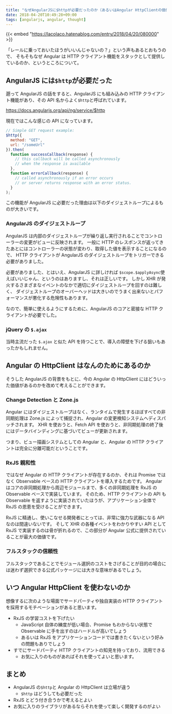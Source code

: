 ```yaml
---
title: "なぜAngularJSに$httpが必要だったのか（あるいはAngular HttpClientの価値について）"
date: 2018-04-20T10:49:28+09:00
tags: [angularjs, angular, thought]
---
```


{{< embed "https://lacolaco.hatenablog.com/entry/2018/04/20/080000" >}}

「レールに乗っておいたほうがいいんじゃないの？」という声もあるとおもうので、
そもそもなぜ Angular は HTTP クライアント機能をスタックとして提供しているのか、というところについて。

## AngularJS には`$http`が必要だった

遡って AngularJS の話をすると、AngularJS にも組み込みの HTTP クライアント機能があり、その API 名からよく`$http`と呼ばれています。

https://docs.angularjs.org/api/ng/service/$http

現在ではこんな感じの API になっています。

```javascript
// Simple GET request example:
$http({
  method: "GET",
  url: "/someUrl"
}).then(
  function successCallback(response) {
    // this callback will be called asynchronously
    // when the response is available
  },
  function errorCallback(response) {
    // called asynchronously if an error occurs
    // or server returns response with an error status.
  }
);
```

この機能が AngularJS に必要だった理由は以下のダイジェストループによるものが大きいです。

### AngularJS のダイジェストループ

AngularJS は内部のダイジェストループが繰り返し実行されることでコントローラーの変更がビューに反映されます。
一般に HTTP のレスポンスが返ってきたあとにはコントローラーの状態が変わり、取得した値を表示することになるので、
HTTP クライアントが AngularJS のダイジェストループをトリガーできる必要がありました。

必要がありました、とはいえ、AngularJS に詳しければ `$scope.$applyAsync`使えばいいじゃん、というのはありますし、それは正しいです。
しかし XHR が発火するさまざまなイベントのなかで適切にダイジェストループを回すのは難しく、
ダイジェストループのオーバーヘッドは大きいのでうまく出来ないとパフォーマンスが悪化する危険性もあります。

なので、簡単に使えるようにするために、AngularJS のコアと密接な HTTP クライアントが必要でした。

### jQuery の `$.ajax`

当時主流だった `$.ajax` と似た API を持つことで、導入の障壁を下げる狙いもあったかもしれません。

## Angular の HttpClient はなんのためにあるのか

そうした AngularJS の背景をもとに、今の Angular の HttpClient にはどういった価値があるのかを改めて考えることができます。

### Change Detection と Zone.js

Angular にはダイジェストループはなく、ランタイムで発生するほぼすべての非同期処理は Zone.js によって捕捉され、Angular の変更検知システムへディスパッチされます。
XHR を使おうと、Fetch API を使おうと、非同期処理の終了後にはデータバインディングに基づいてビューが更新されます。

つまり、ビュー描画システムとしての Angular と、Angular の HTTP クライアントは完全に分離可能だということです。

### RxJS 親和性

ではなぜ Angular の HTTP クライアントが存在するのか、それは Promise ではなく Observable ベースの HTTP クライアントを導入するためです。
Angular はコアの非同期処理から周辺モジュールまで、多くの非同期処理を RxJS の Observable ベースで実装しています。
そのため、HTTP クライアントの API も Observable を返すように実装されていたほうが、アプリケーション全体で RxJS の恩恵を受けることができます。

RxJS に精通し、使いこなせる開発者にとっては、非常に強力な武器になる API なのは間違いないです。
そして XHR の各種イベントをわかりやすい API として RxJS で実装するのは骨が折れるので、この部分が Angular 公式に提供されていることが最大の価値です。

### フルスタックの信頼性

フルスタックであることでモジュール選択のコストをさげることが目的の場合には迷わず選択できる公式パッケージには大きな意味があるでしょう。

## いつ Angular HttpClient を使わないのか

想像するに次のような場面でサードパーティや独自実装の HTTP クライアントを採用するモチベーションがあると思います。

- RxJS の学習コストを下げたい
  - JavaScript 自体の練度が低い場合、Promise もわからない状態で Observable に手を出すのはハードルが高いでしょう
  - あるいは RxJS をアプリケーションコードでは書きたくないという好みの問題もありでしょう
- すでにサードパーティ HTTP クライアントの知見を持っており、流用できる
  - お気に入りのものがあればそれを使ってよいと思います。

## まとめ

- AngularJS の`$http`と Angular の HttpClient は立場が違う
  - `$http` はどうしても必要だった
- RxJS とどう付き合うかで考えるとよい
- お気に入りのライブラリがあるならそれを使って楽しく開発するのがよい
